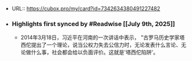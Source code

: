- URL:: https://cubox.pro/my/card?id=7342634380491227482
- ### Highlights first synced by #Readwise [[July 9th, 2025]]
    - 2014年3月18日，习近平在河南的一次讲话中表示， "古罗马历史学家塔西佗提出了一个理论，说当公权力失去公信力时，无论发表什么言论、无论做什么事，社会都会给以负面评价。这就是'塔西佗陷阱'。
